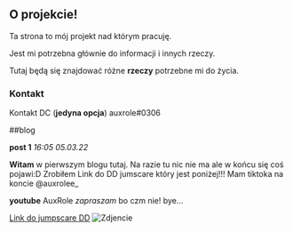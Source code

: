 ## O projekcie!

Ta strona to mój projekt nad którym pracuję.

Jest mi potrzebna głównie do informacji i innych rzeczy.

Tutaj będą się znajdować różne **rzeczy** potrzebne mi do życia.

### Kontakt

Kontakt DC (**jedyna opcja**) auxrole#0306

##blog

**post 1**
*16:05 05.03.22*

**Witam** w pierwszym blogu tutaj. Na razie tu nic nie ma ale w końcu się coś pojawi:D
Zrobiłem Link do DD jumscare który jest poniżej!!! 
Mam tiktoka na koncie @auxrolee_

**youtube** AuxRole
*zapraszam* bo czm nie! 
bye...



[Link do jumpscare DD](https://michaumiau.github.io/dd/scary/)
![Zdjencie](https://user-images.githubusercontent.com/101003362/156888811-22e56780-fcb7-48bc-88ae-f679d874dbf5.png)


